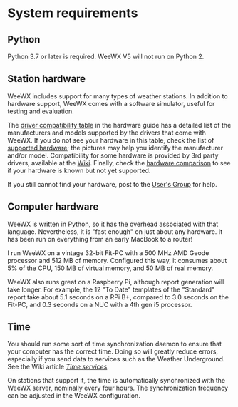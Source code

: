 # System requirements

## Python

Python 3.7 or later is required. WeeWX V5 will not run on Python 2.


## Station hardware

WeeWX includes support for many types of weather stations. In addition to
hardware support, WeeWX comes with a software simulator, useful for testing
and evaluation.

The [driver compatibility table](../../hardware) in the hardware guide has a
detailed list of the manufacturers and models supported by the drivers that
come with WeeWX. If you do not see your hardware in this table, check the list
of [supported hardware](https://weewx.com/hardware.html); the pictures may
help you identify the manufacturer and/or model. Compatibility for some
hardware is provided by 3rd party drivers, available at the
[Wiki](https://github.com/weewx/weewx/wiki). Finally, check the
[hardware comparison](https://weewx.com/hwcmp.html) to see if your hardware
is known but not yet supported.

If you still cannot find your hardware, post to the
[User's Group](https://groups.google.com/g/weewx-user) for help.


## Computer hardware

WeeWX is written in Python, so it has the overhead associated with that
language. Nevertheless, it is "fast enough" on just about any hardware.
It has been run on everything from an early MacBook to a router!

I run WeeWX on a vintage 32-bit Fit-PC with a 500 MHz AMD Geode processor and
512 MB of memory. Configured this way, it consumes about 5% of the CPU, 150 MB
of virtual memory, and 50 MB of real memory.

WeeWX also runs great on a Raspberry Pi, although report generation will take
longer. For example, the 12 "To Date" templates of the "Standard" report take
about 5.1 seconds on a RPi B+, compared to 3.0 seconds on the Fit-PC, and 0.3
seconds on a NUC with a 4th gen i5 processor.


## Time

You should run some sort of time synchronization daemon to ensure that your
computer has the correct time. Doing so will greatly reduce errors, especially
if you send data to services such as the Weather Underground. See the Wiki
article [*Time services*](https://github.com/weewx/weewx/wiki/Time-services).

On stations that support it, the time is automatically synchronized with the
WeeWX server, nominally every four hours. The synchronization frequency can
be adjusted in the WeeWX configuration.
